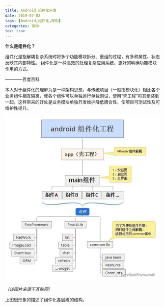 ```yaml
---
title: Android 组件化开发
date: 2019-07-02
tags: [Android,组件化,架构]
categories: 架构
toc: true
---
```

**什么是组件化？**

组件化是指解耦复杂系统时将多个功能模块拆分、重组的过程，有多种属性、状态反映其内部特性。
组件化是一种高效的处理复杂应用系统，更好的明确功能模块作用的方式。

————百度百科
<!--more-->

本人对于组件化的理解为是一种架构思想，与传统项目（一般指模块化）相比各个业务组件相互隔离，使各个组件可以单独运行单独测试，使用“壳工程”将其组装到一起。这样带来的好处是业务模块单独开发维护降低耦合性，使项目可测试性及可维护性提升。

<img src="Componentization/2019-07-03-15-15-40.png" />

*（该图片来源于互联网）*

上图很形象的描述了组件化各层级的结构。

